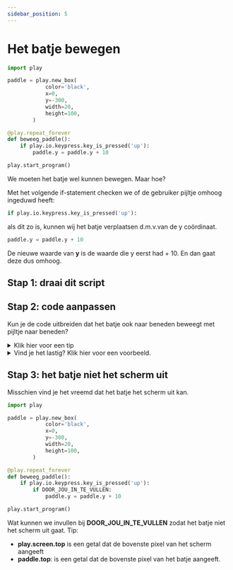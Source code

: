```yaml
---
sidebar_position: 5
---
```


# Het batje bewegen

```python
import play 

paddle = play.new_box(
            color='black',
            x=0,
            y=-300,
            width=20,
            height=100,
        )

@play.repeat_forever
def beweeg_paddle():
    if play.io.keypress.key_is_pressed('up'):
        paddle.y = paddle.y + 10

play.start_program()
```

We moeten het batje wel kunnen bewegen. Maar hoe?

Met het volgende if-statement checken we of de gebruiker pijltje omhoog ingeduwd heeft:

```python
if play.io.keypress.key_is_pressed('up'):
```

als dit zo is, kunnen wij het batje verplaatsen d.m.v.van de y coördinaat.

```python
paddle.y = paddle.y + 10
```
De nieuwe waarde van **y** is de waarde die y eerst had + 10. En dan gaat deze dus omhoog.

## Stap 1: draai dit script

## Stap 2: code aanpassen
Kun je de code uitbreiden dat het batje ook naar beneden beweegt met pijltje naar beneden?

<details>
  <summary>Klik hier voor een tip</summary>
  <p>Welk if-statement kun je toevoegen? Hoe zorg je dat **y** lager wordt?</p>
</details>

<details>
  <summary>Vind je het lastig? Klik hier voor een voorbeeld.</summary>
  <p>
  ```python 
import play 

paddle = play.new_box(
            color='black',
            x=0,
            y=-300,
            width=20,
            height=100,
        )

@play.repeat_forever
def beweeg_paddle():
    if play.io.keypress.key_is_pressed('up'):
        paddle.y = paddle.y + 10
    if play.io.keypress.key_is_pressed('down'):
        paddle.y = paddle.y - 10

play.start_program()
    ```
  </p>
</details>

## Stap 3: het batje niet het scherm uit
Misschien vind je het vreemd dat het batje het scherm uit kan.

```python
import play 

paddle = play.new_box(
            color='black',
            x=0,
            y=-300,
            width=20,
            height=100,
        )

@play.repeat_forever
def beweeg_paddle():
    if play.io.keypress.key_is_pressed('up'):
        if DOOR_JOU_IN_TE_VULLEN:
            paddle.y = paddle.y + 10

play.start_program()
```
Wat kunnen we invullen bij **DOOR_JOU_IN_TE_VULLEN** zodat het batje niet het scherm uit gaat.
Tip:
- **play.screen.top** is een getal dat de bovenste pixel van het scherm aangeeft
- **paddle.top**: is een getal dat de bovenste pixel van het batje aangeeft.











